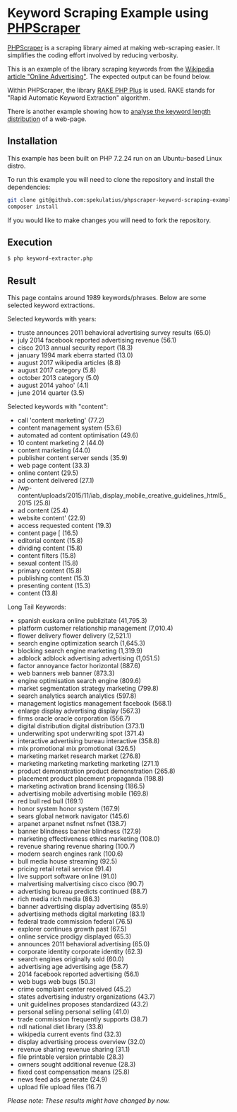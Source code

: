 # Keyword Scraping Example using [PHPScraper](https://phpscraper.de)

[PHPScraper](https://github.com/spekulatius/PHPScraper) is a scraping library aimed at making web-scraping easier. It simplifies the coding effort involved by reducing verbosity.

This is an example of the library scraping keywords from the [Wikipedia article "Online Advertising"](https://en.wikipedia.org/wiki/Online_advertising). The expected output can be found below.

Within PHPScraper, the library [RAKE PHP Plus](https://github.com/Donatello-za/rake-php-plus) is used. RAKE stands for "Rapid Automatic Keyword Extraction" algorithm.

There is another example showing how to [analyse the keyword length distribution](https://github.com/spekulatius/phpscraper-keyword-length-distribution-example) of a web-page.


## Installation

This example has been built on PHP 7.2.24 run on an Ubuntu-based Linux distro.

To run this example you will need to clone the repository and install the dependencies:

```bash
git clone git@github.com:spekulatius/phpscraper-keyword-scraping-example.git
composer install
```

If you would like to make changes you will need to fork the repository.


## Execution

```bash
$ php keyword-extractor.php
```


## Result

This page contains around 1989 keywords/phrases.
Below are some selected keyword extractions.

Selected keywords with years:

 - truste announces 2011 behavioral advertising survey results (65.0)
 - july 2014 facebook reported advertising revenue (56.1)
 - cisco 2013 annual security report (18.3)
 - january 1994 mark eberra started (13.0)
 - august 2017 wikipedia articles (8.8)
 - august 2017 category (5.8)
 - october 2013 category (5.0)
 - august 2014 yahoo' (4.1)
 - june 2014 quarter (3.5)


Selected keywords with "content":

 - call 'content marketing' (77.2)
 - content management system (53.6)
 - automated ad content optimisation (49.6)
 - 10 content marketing  2 (44.0)
 - content marketing (44.0)
 - publisher content server sends (35.9)
 - web page content (33.3)
 - online content (29.5)
 - ad content delivered (27.1)
 - /wp-content/uploads/2015/11/iab_display_mobile_creative_guidelines_html5_2015 (25.8)
 - ad content (25.4)
 - website content' (22.9)
 - access requested content (19.3)
 - content page [ (16.5)
 - editorial content (15.8)
 - dividing content (15.8)
 - content filters (15.8)
 - sexual content (15.8)
 - primary content (15.8)
 - publishing content (15.3)
 - presenting content (15.3)
 - content (13.8)


Long Tail Keywords:

 - spanish euskara online publizitate (41,795.3)
 - platform customer relationship management (7,010.4)
 - flower delivery flower delivery (2,521.1)
 - search engine optimization search (1,645.3)
 - blocking search engine marketing (1,319.9)
 - adblock adblock advertising advertising (1,051.5)
 - factor annoyance factor horizontal (887.6)
 - web banners web banner (873.3)
 - engine optimisation search engine (809.6)
 - market segmentation strategy marketing (799.8)
 - search analytics search analytics (597.8)
 - management logistics management facebook (568.1)
 - enlarge display advertising display (567.3)
 - firms oracle oracle corporation (556.7)
 - digital distribution digital distribution (373.1)
 - underwriting spot underwriting spot (371.4)
 - interactive advertising bureau interactive (358.8)
 - mix promotional mix promotional (326.5)
 - marketing market research market (276.8)
 - marketing marketing marketing marketing (271.1)
 - product demonstration product demonstration (265.8)
 - placement product placement propaganda (198.8)
 - marketing activation brand licensing (186.5)
 - advertising mobile advertising mobile (169.8)
 - red bull red bull (169.1)
 - honor system honor system (167.9)
 - sears global network navigator (145.6)
 - arpanet arpanet nsfnet nsfnet (138.7)
 - banner blindness banner blindness (127.9)
 - marketing effectiveness ethics marketing (108.0)
 - revenue sharing revenue sharing (100.7)
 - modern search engines rank (100.6)
 - bull media house streaming (92.5)
 - pricing retail retail service (91.4)
 - live support software online (91.0)
 - malvertising malvertising cisco cisco (90.7)
 - advertising bureau predicts continued (88.7)
 - rich media rich media (86.3)
 - banner advertising display advertising (85.9)
 - advertising methods digital marketing (83.1)
 - federal trade commission federal (76.5)
 - explorer continues growth past (67.5)
 - online service prodigy displayed (65.3)
 - announces 2011 behavioral advertising (65.0)
 - corporate identity corporate identity (62.3)
 - search engines originally sold (60.0)
 - advertising age advertising age (58.7)
 - 2014 facebook reported advertising (56.1)
 - web bugs web bugs (50.3)
 - crime complaint center received (45.2)
 - states advertising industry organizations (43.7)
 - unit guidelines proposes standardized (43.2)
 - personal selling personal selling (41.0)
 - trade commission frequently supports (38.7)
 - ndl national diet library (33.8)
 - wikipedia current events find (32.3)
 - display advertising process overview (32.0)
 - revenue sharing revenue sharing (31.1)
 - file printable version printable (28.3)
 - owners sought additional revenue (28.3)
 - fixed cost compensation means (25.8)
 - news feed ads generate (24.9)
 - upload file upload files (16.7)


*Please note: These results might have changed by now.*

